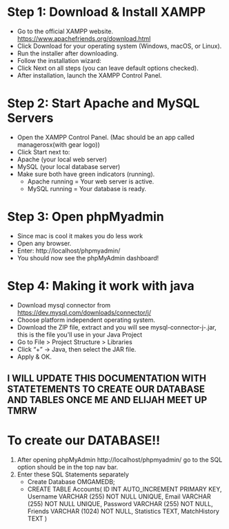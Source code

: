 # Step 1: Download & Install XAMPP
- Go to the official XAMPP website. https://www.apachefriends.org/download.html
- Click Download for your operating system (Windows, macOS, or Linux).
- Run the installer after downloading.
- Follow the installation wizard:
- Click Next on all steps (you can leave default options checked).
- After installation, launch the XAMPP Control Panel.

# Step 2: Start Apache and MySQL Servers
- Open the XAMPP Control Panel. (Mac should be an app called managerosx(with gear logo))
- Click Start next to:
- Apache (your local web server)
- MySQL (your local database server)
- Make sure both have green indicators (running).
  - Apache running = Your web server is active.
  - MySQL running = Your database is ready.

# Step 3: Open phpMyadmin
- Since mac is cool it makes you do less work
- Open any browser.
- Enter: http://localhost/phpmyadmin/
- You should now see the phpMyAdmin dashboard!

# Step 4: Making it work with java
- Download mysql connector from https://dev.mysql.com/downloads/connector/j/
- Choose platform independent operating system.
- Download the ZIP file, extract and you will see mysql-connector-j-<version>.jar, this is the file you'll use in your Java Project
- Go to File > Project Structure > Libraries 
- Click “+” → Java, then select the JAR file. 
- Apply & OK.

## I WILL UPDATE THIS DOCUMENTATION WITH STATETEMENTS TO CREATE OUR DATABASE AND TABLES ONCE ME AND ELIJAH MEET UP TMRW


# To create our DATABASE!!

1. After opening phpMyAdmin http://localhost/phpmyadmin/ go to the SQL option should be in the top nav bar.
2. Enter these SQL Statements separately
   - Create Database OMGAMEDB;
   - CREATE TABLE Accounts(
     ID INT AUTO_INCREMENT PRIMARY KEY,
     Username VARCHAR (255) NOT NULL UNIQUE,
     Email VARCHAR (255) NOT NULL UNIQUE,
     Password VARCHAR (255) NOT NULL,
     Friends VARCHAR (1024) NOT NULL,
     Statistics TEXT,
     MatchHistory TEXT
     )
